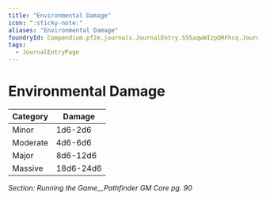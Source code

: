 ```yaml
---
title: "Environmental Damage"
icon: ":sticky-note:"
aliases: "Environmental Damage"
foundryId: Compendium.pf2e.journals.JournalEntry.S55aqwWIzpQRFhcq.JournalEntryPage.oKTxJegLqJezOVEe
tags:
  - JournalEntryPage
---
```


# Environmental Damage
  

| Category | Damage |
| --- | --- |
| Minor | 1d6-2d6 |
| Moderate | 4d6-6d6 |
| Major | 8d6-12d6 |
| Massive | 18d6-24d6 |

_Section: Running the Game__Pathfinder GM Core pg. 90_